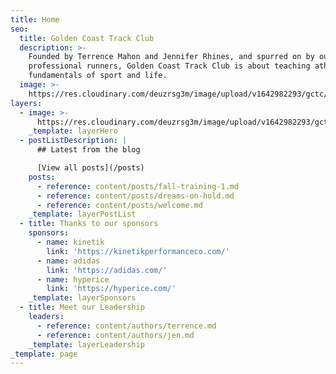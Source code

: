 ```yaml
---
title: Home
seo:
  title: Golden Coast Track Club
  description: >-
    Founded by Terrence Mahon and Jennifer Rhines, and spurred on by our team of
    professional runners, Golden Coast Track Club is about teaching athletes the
    fundamentals of sport and life.
  image: >-
    https://res.cloudinary.com/deuzrsg3m/image/upload/v1642982293/gctc/GCTC_Del_Mar_Easy_Run-48_zztmie.jpg
layers:
  - image: >-
      https://res.cloudinary.com/deuzrsg3m/image/upload/v1642982293/gctc/GCTC_Del_Mar_Easy_Run-48_zztmie.jpg
    _template: layerHero
  - postListDescription: |
      ## Latest from the blog

      [View all posts](/posts)
    posts:
      - reference: content/posts/fall-training-1.md
      - reference: content/posts/dreams-on-hold.md
      - reference: content/posts/welcome.md
    _template: layerPostList
  - title: Thanks to our sponsors
    sponsors:
      - name: kinetik
        link: 'https://kinetikperformanceco.com/'
      - name: adidas
        link: 'https://adidas.com/'
      - name: hyperice
        link: 'https://hyperice.com/'
    _template: layerSponsors
  - title: Meet our Leadership
    leaders:
      - reference: content/authors/terrence.md
      - reference: content/authors/jen.md
    _template: layerLeadership
_template: page
---
```



